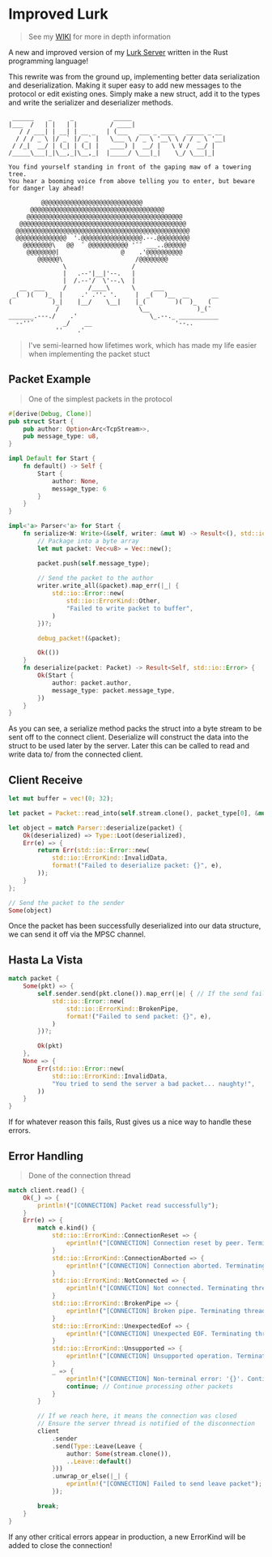 # Improved Lurk

> See my [WIKI](https://github.com/The24Kings/LurkProtocol/wiki) for more in depth information

A new and improved version of my [Lurk Server](https://github.com/The24Kings/lurk-server) written in the Rust programming language!

This rewrite was from the ground up, implementing better data serialization and deserialization. Making it super easy to add new messages to the protocol
or edit existing ones. Simply make a new struct, add it to the types and write the serializer and deserializer methods.

```
 ______    _     _           _____ 
|___  /   | |   | |         / ____|                         
   / / ___| | __| | __ _   | (___   ___ _ ____   _____ _ __ 
  / / / _ \ |/ _` |/ _` |   \___ \ / _ \ '__\ \ / / _ \ '__|
 / /_|  __/ | (_| | (_| |   ____) |  __/ |   \ V /  __/ |   
/_____\___|_|\__,_|\__,_|  |_____/ \___|_|    \_/ \___|_|  

You find yourself standing in front of the gaping maw of a towering tree.
You hear a booming voice from above telling you to enter, but beware for danger lay ahead!

         @@@@@@@@@@@@@@@@@@@@@@@@@@@@
      @@@@@@@@@@@@@@@@@@@@@@@@@@@@@@@@@@@@@ 
     @@@@@@@@@@@@@@@@@@@@@@@@@@@@@@@@@@@@@@@@@@@ 
   @@@@@@@@@@@@@@@@@@@@@@@@@@@@@@@@@@@@@@@@@@@@@@ 
  @@@@@@@@@@@@@@@@@@@@@@@@@@@@@@@@@@@@@@@@@@@@@@@@  
  @@@@@@@@@@@@@@  '.@@@@@@@@@@@@@@@@@.--.@@@@@@@@@ 
    @@@@@@@@\   @@  ¯ @@@@@@@@@@@ '¯¯ ___..@@@@@@  
     @@@@@@@@|                 @    .'@@@@@@@@@@   
        @@@@@@\                    /@@@@@@@@  
               \                  / 
               |   .--'|__|'--.   |
               |  /.--'/  \'--.\  |
   __  ___     /      /____\      \     ___
 _(  )(   )_  |     .' .''. '.     |  _(   )__  __      __
(           )_|    |__/    \__|    |_(        )(  )_   (
             /                      \__             )_(¯
_______.---./    .'                    \_.--._ ___________
  --''¯        _/    __                       '--..       
             ''    .'
```

> I've semi-learned how lifetimes work, which has made my life easier when implementing the packet stuct

## Packet Example

> One of the simplest packets in the protocol

```RUST
#[derive(Debug, Clone)]
pub struct Start {
    pub author: Option<Arc<TcpStream>>, 
    pub message_type: u8,
}

impl Default for Start {
    fn default() -> Self {
        Start {
            author: None,
            message_type: 6
        }
    }
}

impl<'a> Parser<'a> for Start {
    fn serialize<W: Write>(&self, writer: &mut W) -> Result<(), std::io::Error> {
        // Package into a byte array
        let mut packet: Vec<u8> = Vec::new();

        packet.push(self.message_type);
        
        // Send the packet to the author
        writer.write_all(&packet).map_err(|_| {
            std::io::Error::new(
                std::io::ErrorKind::Other,
                "Failed to write packet to buffer",
            )
        })?;

        debug_packet!(&packet);

        Ok(())
    }
    fn deserialize(packet: Packet) -> Result<Self, std::io::Error> {
        Ok(Start {
            author: packet.author,
            message_type: packet.message_type,
        })
    }
}
```

As you can see, a serialize method packs the struct into a byte stream to be sent off to the connect client.
Deserialize will construct the data into the struct to be used later by the server.
Later this can be called to read and write data to/ from the connected client.

## Client Receive

```RUST
let mut buffer = vec!(0; 32);

let packet = Packet::read_into(self.stream.clone(), packet_type[0], &mut buffer)?;

let object = match Parser::deserialize(packet) {
    Ok(deserialized) => Type::Loot(deserialized),
    Err(e) => {
        return Err(std::io::Error::new(
            std::io::ErrorKind::InvalidData,
            format!("Failed to deserialize packet: {}", e),
        ));
    }
};

// Send the packet to the sender
Some(object)
```

Once the packet has been successfully deserialized into our data structure, we can send it off via the MPSC channel.

## Hasta La Vista

```RUST
match packet {
    Some(pkt) => {
        self.sender.send(pkt.clone()).map_err(|e| { // If the send fails with SendError, it means the server thread has closed
            std::io::Error::new(
                std::io::ErrorKind::BrokenPipe,
                format!("Failed to send packet: {}", e),
            )
        })?;

        Ok(pkt)
    },
    None => {
        Err(std::io::Error::new(
            std::io::ErrorKind::InvalidData,
            "You tried to send the server a bad packet... naughty!",
        ))
    }
}
```

If for whatever reason this fails, Rust gives us a nice way to handle these errors.

## Error Handling

> Done of the connection thread

```RUST
match client.read() {
    Ok(_) => {
        println!("[CONNECTION] Packet read successfully");
    }
    Err(e) => {
        match e.kind() {
            std::io::ErrorKind::ConnectionReset => {
                eprintln!("[CONNECTION] Connection reset by peer. Terminating thread.");
            }
            std::io::ErrorKind::ConnectionAborted => {
                eprintln!("[CONNECTION] Connection aborted. Terminating thread.");
            }
            std::io::ErrorKind::NotConnected => {
                eprintln!("[CONNECTION] Not connected. Terminating thread.");
            }
            std::io::ErrorKind::BrokenPipe => {
                eprintln!("[CONNECTION] Broken pipe. Terminating thread.");
            }
            std::io::ErrorKind::UnexpectedEof => {
                eprintln!("[CONNECTION] Unexpected EOF. Terminating thread.");
            }
            std::io::ErrorKind::Unsupported => {
                eprintln!("[CONNECTION] Unsupported operation. Terminating thread.");
            }
            _ => {
                eprintln!("[CONNECTION] Non-terminal error: '{}'. Continuing.", e);
                continue; // Continue processing other packets
            }
        }

        // If we reach here, it means the connection was closed
        // Ensure the server thread is notified of the disconnection
        client
            .sender
            .send(Type::Leave(Leave {
                author: Some(stream.clone()),
                ..Leave::default()
            }))
            .unwrap_or_else(|_| {
                eprintln!("[CONNECTION] Failed to send leave packet");
            });

        break;
    }
}    
```

If any other critical errors appear in production, a new ErrorKind will be added to close the connection!